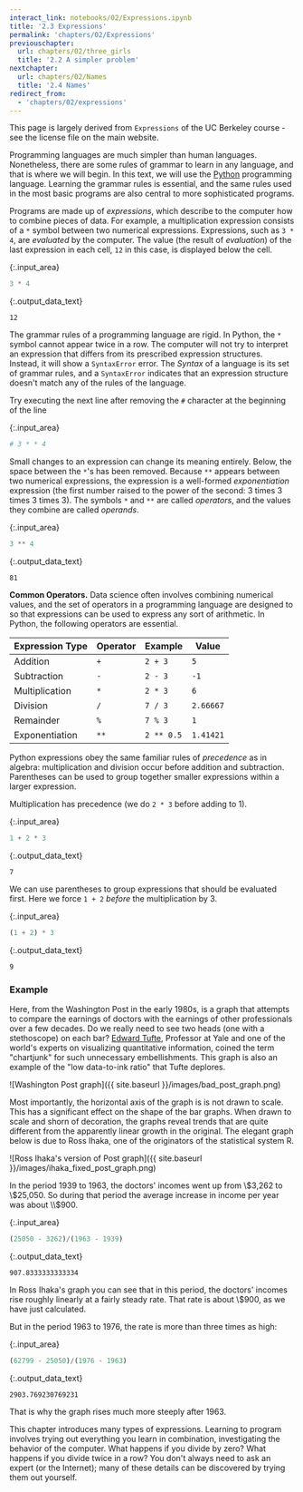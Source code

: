 ```yaml
---
interact_link: notebooks/02/Expressions.ipynb
title: '2.3 Expressions'
permalink: 'chapters/02/Expressions'
previouschapter:
  url: chapters/02/three_girls
  title: '2.2 A simpler problem'
nextchapter:
  url: chapters/02/Names
  title: '2.4 Names'
redirect_from:
  - 'chapters/02/expressions'
---
```


<div class="note">
    <p>
    This page is largely derived from <code>Expressions</code> of the UC
    Berkeley course - see the license file on the main website.
    </p>
</div>

Programming languages are much simpler than human languages. Nonetheless,
there are some rules of grammar to learn in any language, and that is where we
will begin. In this text, we will use the [Python](https://www.python.org/)
programming language. Learning the grammar rules is essential, and the same
rules used in the most basic programs are also central to more sophisticated
programs.

Programs are made up of *expressions*, which describe to the computer how to
combine pieces of data. For example, a multiplication expression consists of a
`*` symbol between two numerical expressions. Expressions, such as `3 * 4`,
are *evaluated* by the computer. The value (the result of *evaluation*) of the
last expression in each cell, `12` in this case, is displayed below the cell.



{:.input_area}
```python
3 * 4
```





{:.output_data_text}
```
12
```



The grammar rules of a programming language are rigid. In Python, the `*`
symbol cannot appear twice in a row. The computer will not try to interpret an
expression that differs from its prescribed expression structures. Instead, it
will show a `SyntaxError` error. The *Syntax* of a language is its set of
grammar rules, and a `SyntaxError` indicates that an expression structure
doesn't match any of the rules of the language.

Try executing the next line after removing the `#` character at the beginning
of the line



{:.input_area}
```python
# 3 * * 4
```


Small changes to an expression can change its meaning entirely. Below, the
space between the `*`'s has been removed. Because `**` appears between two
numerical expressions, the expression is a well-formed *exponentiation*
expression (the first number raised to the power of the second: 3 times 3
times 3 times 3). The symbols `*` and `**` are called *operators*, and the
values they combine are called *operands*.



{:.input_area}
```python
3 ** 4
```





{:.output_data_text}
```
81
```



**Common Operators.** Data science often involves combining numerical values,
and the set of operators in a programming language are designed to so that
expressions can be used to express any sort of arithmetic. In Python, the
following operators are essential.

| Expression Type | Operator | Example    | Value     |
|-----------------|----------|------------|-----------|
| Addition        | `+`      | `2 + 3`    | `5`       |
| Subtraction     | `-`      | `2 - 3`    | `-1`      |
| Multiplication  | `*`      | `2 * 3`    | `6`       |
| Division        | `/`      | `7 / 3`    | `2.66667` |
| Remainder       | `%`      | `7 % 3`    | `1`       |
| Exponentiation  | `**`     | `2 ** 0.5` | `1.41421` |

Python expressions obey the same familiar rules of *precedence* as in algebra:
multiplication and division occur before addition and subtraction. Parentheses
can be used to group together smaller expressions within a larger expression.

Multiplication has precedence (we do `2 * 3` before adding to 1).



{:.input_area}
```python
1 + 2 * 3
```





{:.output_data_text}
```
7
```



We can use parentheses to group expressions that should be evaluated first.
Here we force `1 + 2` *before* the multiplication by 3.



{:.input_area}
```python
(1 + 2) * 3
```





{:.output_data_text}
```
9
```



### Example

Here, from the Washington Post in the early 1980s, is a graph that attempts to
compare the earnings of doctors with the earnings of other professionals over
a few decades. Do we really need to see two heads (one with a stethoscope) on
each bar? [Edward Tufte](https://en.wikipedia.org/wiki/Edward_Tufte),
Professor at Yale and one of the world's experts on visualizing quantitative
information, coined the term "chartjunk" for such unnecessary embellishments.
This graph is also an example of the "low data-to-ink ratio" that Tufte
deplores.

![Washington Post graph]({{ site.baseurl }}/images/bad_post_graph.png)

Most importantly, the horizontal axis of the graph is is not drawn to scale.
This has a significant effect on the shape of the bar graphs. When drawn to
scale and shorn of decoration, the graphs reveal trends that are quite
different from the apparently linear growth in the original. The elegant graph
below is due to Ross Ihaka, one of the originators of the statistical system
R.

![Ross Ihaka's version of Post graph]({{ site.baseurl }}/images/ihaka_fixed_post_graph.png)

In the period 1939 to 1963, the doctors' incomes went up from \\$3,262 to
\$25,050. So during that period the average increase in income per year was
about \\$900.



{:.input_area}
```python
(25050 - 3262)/(1963 - 1939)
```





{:.output_data_text}
```
907.8333333333334
```



In Ross Ihaka's graph you can see that in this period, the doctors' incomes
rise roughly linearly at a fairly steady rate. That rate is about \\$900, as we
have just calculated.

But in the period 1963 to 1976, the rate is more than three times as high:



{:.input_area}
```python
(62799 - 25050)/(1976 - 1963)
```





{:.output_data_text}
```
2903.769230769231
```



That is why the graph rises much more steeply after 1963.

This chapter introduces many types of expressions. Learning to program
involves trying out everything you learn in combination, investigating the
behavior of the computer. What happens if you divide by zero? What happens if
you divide twice in a row? You don't always need to ask an expert (or the
Internet); many of these details can be discovered by trying them out
yourself.
